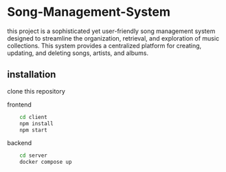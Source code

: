 # Song-Management-System
this project is a sophisticated yet user-friendly song management system designed to streamline the organization, retrieval, and exploration of music collections. This system provides a centralized platform for creating, updating, and deleting songs, artists, and albums.


## installation
clone this repository

frontend
```bash
    cd client
    npm install
    npm start
```

backend
```bash
    cd server
    docker compose up
```
